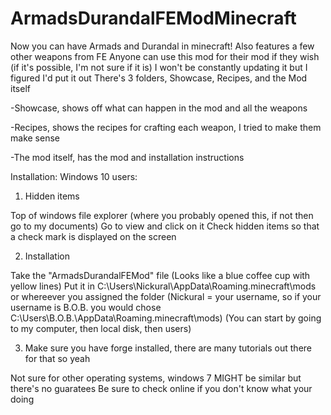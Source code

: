 # ArmadsDurandalFEModMinecraft
Now you can have Armads and Durandal in minecraft! Also features a few other weapons from FE
Anyone can use this mod for their mod if they wish (if it's possible, I'm not sure if it is)
I won't be constantly updating it but I figured I'd put it out
There's 3 folders, Showcase, Recipes, and the Mod itself

-Showcase, shows off what can happen in the mod and all the weapons

-Recipes, shows the recipes for crafting each weapon, I tried to make them make sense

-The mod itself, has the mod and installation instructions


Installation:
Windows 10 users:
1. Hidden items

Top of windows file explorer (where you probably opened this, if not then go to my documents)
Go to view and click on it
Check hidden items so that a check mark is displayed on the screen

2. Installation

Take the "ArmadsDurandalFEMod" file (Looks like a blue coffee cup with yellow lines)
Put it in C:\Users\Nickural\AppData\Roaming\.minecraft\mods or whereever you assigned the folder
(Nickural = your username, so if your username is B.O.B. you would chose
C:\Users\B.O.B.\AppData\Roaming\.minecraft\mods)
(You can start by going to my computer, then local disk, then users)

3. Make sure you have forge installed, there are many tutorials out there for that so yeah

Not sure for other operating systems, windows 7 MIGHT be similar but there's no guaratees
Be sure to check online if you don't know what your doing
